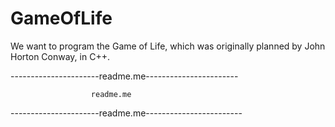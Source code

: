 # GameOfLife
We want to program the Game of Life, which was originally planned by John Horton Conway, in C++.

----------------------readme.me-----------------------

                      readme.me
    
----------------------readme.me------------------------

